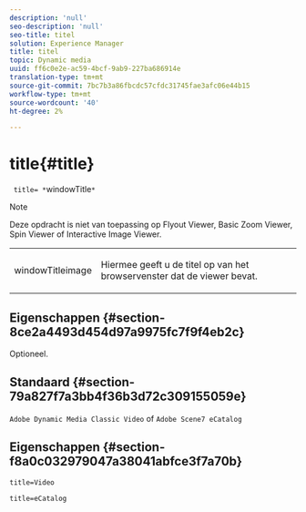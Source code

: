 ```yaml
---
description: 'null'
seo-description: 'null'
seo-title: titel
solution: Experience Manager
title: titel
topic: Dynamic media
uuid: ff6c0e2e-ac59-4bcf-9ab9-227ba686914e
translation-type: tm+mt
source-git-commit: 7bc7b3a86fbcdc57cfdc31745fae3afc06e44b15
workflow-type: tm+mt
source-wordcount: '40'
ht-degree: 2%

---
```



# title{#title}

` title= *`windowTitle`*`

>[!NOTE]
>
>Deze opdracht is niet van toepassing op Flyout Viewer, Basic Zoom Viewer, Spin Viewer of Interactive Image Viewer.

<table id="table_406072054CBA4A7BAC8E7AD45E361D37"> 
 <tbody> 
  <tr> 
   <td colname="col1"> <p> <span class="codeph"> <span class="varname"> windowTitleimage</span> </span> </p> </td> 
   <td colname="col2"> <p>Hiermee geeft u de titel op van het browservenster dat de viewer bevat. </p> </td> 
  </tr> 
 </tbody> 
</table>

## Eigenschappen {#section-8ce2a4493d454d97a9975fc7f9f4eb2c}

Optioneel.

## Standaard {#section-79a827f7a3bb4f36b3d72c309155059e}

`Adobe Dynamic Media Classic Video` of  `Adobe Scene7 eCatalog`

## Eigenschappen {#section-f8a0c032979047a38041abfce3f7a70b}

`title=Video`

`title=eCatalog`
